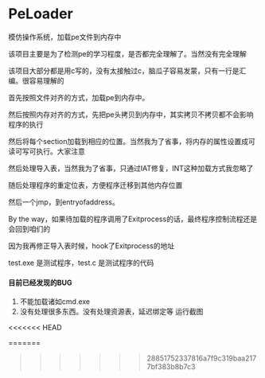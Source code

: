 # PeLoader
模仿操作系统，加载pe文件到内存中

该项目主要是为了检测pe的学习程度，是否都完全理解了。当然没有完全理解

该项目大部分都是用c写的，没有太接触过c，脑瓜子容易发蒙，只有一行是汇编。很容易理解的

首先按照文件对齐的方式，加载pe到内存中。

然后按照内存对齐的方式，先把pe头拷贝到内存中，其实拷贝不拷贝都不会影响程序的执行

然后将每个section加载到相应的位置。当然我为了省事，将内存的属性设置成可读可写可执行。大家注意

然后处理导入表，当然我为了省事，只通过IAT修复，INT这种加载方式我忽略了

随后处理程序的重定位表，方便程序迁移到其他内存位置

然后一个jmp，到entryofaddress。

By the way，如果待加载的程序调用了Exitprocess的话，最终程序控制流程还是会回到咱们的

因为我再修正导入表时候，hook了Exitprocess的地址

test.exe 是测试程序，test.c 是测试程序的代码

#### 目前已经发现的BUG
1. 不能加载诸如cmd.exe
2. 没有处理很多东西。没有处理资源表，延迟绑定等
运行截图


<<<<<<< HEAD

=======
>>>>>>> 28851752337816a7f9c319baa2177bf383b8b7c3

